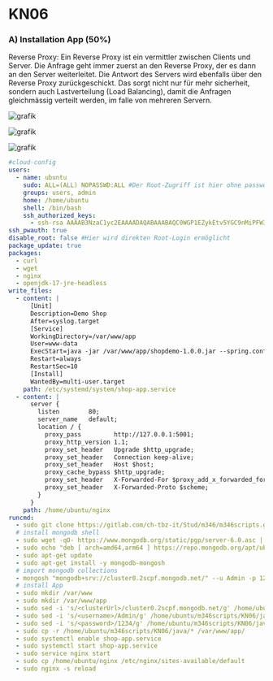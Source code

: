 # KN06

### A) Installation App (50%)

Reverse Proxy: Ein Reverse Proxy ist ein vermittler zwischen Clients und Server. Die Anfrage geht immer zuerst an den Reverse Proxy, der es dann an den Server weiterleitet. Die Antwort des Servers wird ebenfalls über den Reverse Proxy zurückgeschickt. Das sorgt nicht nur für mehr sicherheit, sondern auch Lastverteilung (Load Balancing), damit die Anfragen gleichmässig verteilt werden, im falle von mehreren Servern. 

![grafik](https://github.com/user-attachments/assets/1102841f-bb0b-44cd-b3f6-92f563e8e065)

![grafik](https://github.com/user-attachments/assets/e63dc9d6-2966-4355-ab4a-854d1820e534)

![grafik](https://github.com/user-attachments/assets/a648879c-576a-41be-9290-b348bec2bb07)

```yaml
#cloud-config
users:
  - name: ubuntu
    sudo: ALL=(ALL) NOPASSWD:ALL #Der Root-Zugriff ist hier ohne passwort möglich
    groups: users, admin
    home: /home/ubuntu
    shell: /bin/bash
    ssh_authorized_keys:
      - ssh-rsa AAAAB3NzaC1yc2EAAAADAQABAAABAQC0WGP1EZykEtv5YGC9nMiPFW3U3DmZNzKFO5nEu6uozEHh4jLZzPNHSrfFTuQ2GnRDSt+XbOtTLdcj26+iPNiFoFha42aCIzYjt6V8Z+SQ9pzF4jPPzxwXfDdkEWylgoNnZ+4MG1lNFqa8aO7F62tX0Yj5khjC0Bs7Mb2cHLx1XZaxJV6qSaulDuBbLYe8QUZXkMc7wmob3PM0kflfolR3LE7LResIHWa4j4FL6r5cQmFlDU2BDPpKMFMGUfRSFiUtaWBNXFOWHQBC2+uKmuMPYP4vJC9sBgqMvPN/X2KyemqdMvdKXnCfrzadHuSSJYEzD64Cve5Zl9yVvY4AqyBD aws-key
ssh_pwauth: true
disable_root: false #Hier wird direkten Root-Login ermöglicht
package_update: true 
packages:
  - curl
  - wget
  - nginx
  - openjdk-17-jre-headless
write_files:
  - content: |
      [Unit]
      Description=Demo Shop
      After=syslog.target
      [Service]
      WorkingDirectory=/var/www/app
      User=www-data
      ExecStart=java -jar /var/www/app/shopdemo-1.0.0.jar --spring.config.additional-location=/var/www/app/production.properties SuccessExitStatus=143 
      Restart=always
      RestartSec=10
      [Install] 
      WantedBy=multi-user.target
    path: /etc/systemd/system/shop-app.service
  - content: |
      server {
        listen        80;
        server_name   default;
        location / {
          proxy_pass         http://127.0.0.1:5001;
          proxy_http_version 1.1;
          proxy_set_header   Upgrade $http_upgrade;
          proxy_set_header   Connection keep-alive;
          proxy_set_header   Host $host;
          proxy_cache_bypass $http_upgrade;
          proxy_set_header   X-Forwarded-For $proxy_add_x_forwarded_for;
          proxy_set_header   X-Forwarded-Proto $scheme;
        }
      }
    path: /home/ubuntu/nginx
runcmd:
  - sudo git clone https://gitlab.com/ch-tbz-it/Stud/m346/m346scripts.git /home/ubuntu/m346scripts
  # install mongodb shell
  - sudo wget -qO- https://www.mongodb.org/static/pgp/server-6.0.asc | sudo tee /etc/apt/trusted.gpg.d/server-6.0.asc
  - sudo echo "deb [ arch=amd64,arm64 ] https://repo.mongodb.org/apt/ubuntu jammy/mongodb-org/6.0 multiverse" | sudo tee /etc/apt/sources.list.d/mongodb-org-6.0.list
  - sudo apt-get update
  - sudo apt-get install -y mongodb-mongosh
  # import mongodb collections
  - mongosh "mongodb+srv://cluster0.2scpf.mongodb.net/" --u Admin -p 1234 < /home/ubuntu/m346scripts/KN06/shop-database-mongodb.txt #Passwort für die DB ist hier im Klartext einfach zu finden
  # install App
  - sudo mkdir /var/www
  - sudo mkdir /var/www/app
  - sudo sed -i 's/<clusterUrl>/cluster0.2scpf.mongodb.net/g' /home/ubuntu/m346scripts/KN06/java/production.properties
  - sudo sed -i 's/<username>/Admin/g' /home/ubuntu/m346scripts/KN06/java/production.properties  
  - sudo sed -i 's/<password>/1234/g' /home/ubuntu/m346scripts/KN06/java/production.properties   #Passwort für die DB ist hier im Klartext einfach zu finden
  - sudo cp -r /home/ubuntu/m346scripts/KN06/java/* /var/www/app/
  - sudo systemctl enable shop-app.service
  - sudo systemctl start shop-app.service
  - sudo service nginx start
  - sudo cp /home/ubuntu/nginx /etc/nginx/sites-available/default
  - sudo nginx -s reload
```
